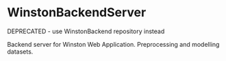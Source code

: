 # WinstonBackendServer

DEPRECATED - use WinstonBackend repository instead

Backend server for Winston Web Application. Preprocessing and modelling datasets.
